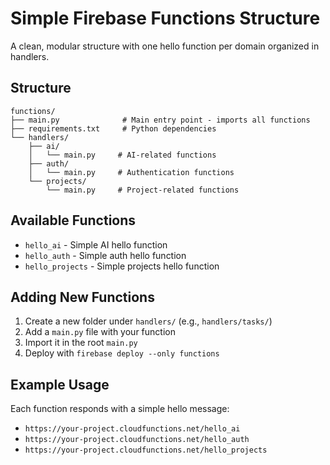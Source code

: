 # Simple Firebase Functions Structure

A clean, modular structure with one hello function per domain organized in handlers.

## Structure

```
functions/
├── main.py              # Main entry point - imports all functions
├── requirements.txt     # Python dependencies
└── handlers/
    ├── ai/
    │   └── main.py     # AI-related functions
    ├── auth/
    │   └── main.py     # Authentication functions
    └── projects/
        └── main.py     # Project-related functions
```

## Available Functions

- `hello_ai` - Simple AI hello function
- `hello_auth` - Simple auth hello function
- `hello_projects` - Simple projects hello function

## Adding New Functions

1. Create a new folder under `handlers/` (e.g., `handlers/tasks/`)
2. Add a `main.py` file with your function
3. Import it in the root `main.py`
4. Deploy with `firebase deploy --only functions`

## Example Usage

Each function responds with a simple hello message:

- `https://your-project.cloudfunctions.net/hello_ai`
- `https://your-project.cloudfunctions.net/hello_auth`
- `https://your-project.cloudfunctions.net/hello_projects`
